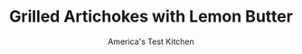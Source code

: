 ---
layout: ../../layouts/MarkdownPostLayout.astro
title: Grilled Artichokes with Lemon Butter
author: America's Test Kitchen
pubDate: 2023-03-15
description: "Cooking these vegetables perfectly on the grill took a bit of heart."
image_url: https://res.cloudinary.com/hksqkdlah/image/upload/ar_1:1,c_fill,dpr_2.0,f_auto,fl_lossy.progressive.strip_profile,g_faces:auto,q_auto:low,w_344/31022_sfs-grilled-artichokes-with-lemon-butter-sauce-42
tags: ["Side Dishes","Vegetables","Grilling & Barbecue","Cookbook Collection"]
calories: 1090
protein: 2
carbohydrates: 9
fats: 
fiber: 4
ingredients: ["4 , artichokes (8 to 10 ounces each)",", Salt and pepper","1/2 teaspoon, red pepper flakes","2 , lemons","6 tablespoons, unsalted butter","1 , garlic clove, minced to paste","2 tablespoons, olive oil"]
serves: 6
time: "1¼ hours"
instructions: ["Cut off and discard bottom 1/4 inch of each artichoke stem. Remove any leaves attached to stems. Using vegetable peeler, peel away outer layer of stems. Pull bottom row of tough outer leaves downward toward stems and break off at base. Cut off and discard top quarter of each artichoke. Using scissors, cut off sharp tips of remaining leaves all around artichokes.","Combine 3 quarts water, 3 tablespoons salt, and pepper flakes in Dutch oven. Cut 1 lemon in half; squeeze juice into pot, then add spent halves. Bring to boil over high heat. Add artichokes, cover, and reduce heat to medium-low. Simmer until tip of paring knife inserted into base of artichoke slips easily in and out, 25 to 28 minutes, stirring occasionally.","Meanwhile, grate 2 teaspoons zest from remaining lemon; combine with butter, garlic, 1/2 teaspoon salt, and 1/4 teaspoon pepper in bowl. Microwave at 50 percent power until butter is melted and bubbling and garlic is fragrant, about 2 minutes, stirring occasionally. Squeeze 1 1/2 tablespoons juice from zested lemon and stir into butter mixture. Season with salt and pepper to taste.","Set wire rack in rimmed baking sheet. Place artichokes stem side up on prepared rack and let drain for 10 minutes. Cut artichokes in half lengthwise. Using spoon, scoop out fuzzy choke, leaving small cavity in center of each half.","FOR A CHARCOAL GRILL: Open bottom vent completely. Light large chimney starter filled with charcoal briquettes (6 quarts). When top coals are partially covered with ash, pour evenly over grill. Set cooking grate in place, cover, and open lid vent completely. Heat grill until hot, about 5 minutes.","FOR A GAS GRILL: Turn all burners to high, cover, and heat grill until hot, about 15 minutes. Leave all burners on high.","Clean and oil cooking grate. Brush artichokes with oil. Place artichokes on grill and cook (covered if using gas) until lightly charred, 2 to 4 minutes per side. Transfer artichokes to platter and tent with aluminum foil. Briefly rewarm lemon butter in microwave, if necessary, and serve with artichokes."]
nutrition: ["293 mg Potassium","69 mg Phosphorus","42 mg Calcium","1 mg Iron","43 mg Magnesium","486 mg Sodium","16 g Fat","6 g Monounsaturated","18 mg Vitamin C","30 mg Cholesterol","7 g Saturated","4 g Fiber","48 µg Folate (food)","1 g Sugars","14 µg Vitamin K","77 g Water","9 g Carbs","48 µg Folate equivalent (total)","2 g Protein","1 mg Vitamin E","99 µg Vitamin A","181 kcal Energy","1090 calories"]
notes: "Look for artichokes that are bright green, with tightly packed leaves; avoid soft artichokes or those with brown splotches. The leaves should not appear feathery or dried out. To eat, use your teeth to scrape the flesh from the inner part of the exterior leaves. The tender inner leaves, heart, and stem are entirely edible."
---
